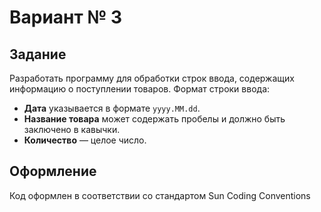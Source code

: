 # Вариант № 3

## Задание

Разработать программу для обработки строк ввода, содержащих информацию о поступлении товаров. Формат строки ввода:

- **Дата** указывается в формате `yyyy.MM.dd`.
- **Название товара** может содержать пробелы и должно быть заключено в кавычки.
- **Количество** — целое число.

## Оформление

Код оформлен в соответствии со стандартом Sun Coding Conventions
